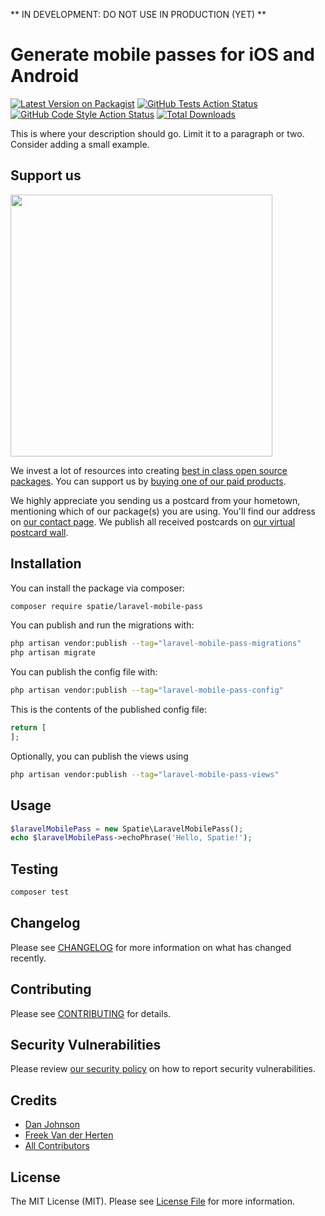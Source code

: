 ** IN DEVELOPMENT: DO NOT USE IN PRODUCTION (YET) **

# Generate mobile passes for iOS and Android

[![Latest Version on Packagist](https://img.shields.io/packagist/v/spatie/laravel-mobile-pass.svg?style=flat-square)](https://packagist.org/packages/spatie/laravel-mobile-pass)
[![GitHub Tests Action Status](https://img.shields.io/github/actions/workflow/status/spatie/laravel-mobile-pass/run-tests.yml?branch=main&label=tests&style=flat-square)](https://github.com/spatie/laravel-mobile-pass/actions?query=workflow%3Arun-tests+branch%3Amain)
[![GitHub Code Style Action Status](https://img.shields.io/github/actions/workflow/status/spatie/laravel-mobile-pass/fix-php-code-style-issues.yml?branch=main&label=code%20style&style=flat-square)](https://github.com/spatie/laravel-mobile-pass/actions?query=workflow%3A"Fix+PHP+code+style+issues"+branch%3Amain)
[![Total Downloads](https://img.shields.io/packagist/dt/spatie/laravel-mobile-pass.svg?style=flat-square)](https://packagist.org/packages/spatie/laravel-mobile-pass)

This is where your description should go. Limit it to a paragraph or two. Consider adding a small example.

## Support us

[<img src="https://github-ads.s3.eu-central-1.amazonaws.com/laravel-mobile-pass.jpg?t=1" width="419px" />](https://spatie.be/github-ad-click/laravel-mobile-pass)

We invest a lot of resources into creating [best in class open source packages](https://spatie.be/open-source). You can support us by [buying one of our paid products](https://spatie.be/open-source/support-us).

We highly appreciate you sending us a postcard from your hometown, mentioning which of our package(s) you are using. You'll find our address on [our contact page](https://spatie.be/about-us). We publish all received postcards on [our virtual postcard wall](https://spatie.be/open-source/postcards).

## Installation

You can install the package via composer:

```bash
composer require spatie/laravel-mobile-pass
```

You can publish and run the migrations with:

```bash
php artisan vendor:publish --tag="laravel-mobile-pass-migrations"
php artisan migrate
```

You can publish the config file with:

```bash
php artisan vendor:publish --tag="laravel-mobile-pass-config"
```

This is the contents of the published config file:

```php
return [
];
```

Optionally, you can publish the views using

```bash
php artisan vendor:publish --tag="laravel-mobile-pass-views"
```

## Usage

```php
$laravelMobilePass = new Spatie\LaravelMobilePass();
echo $laravelMobilePass->echoPhrase('Hello, Spatie!');
```

## Testing

```bash
composer test
```

## Changelog

Please see [CHANGELOG](CHANGELOG.md) for more information on what has changed recently.

## Contributing

Please see [CONTRIBUTING](CONTRIBUTING.md) for details.

## Security Vulnerabilities

Please review [our security policy](../../security/policy) on how to report security vulnerabilities.

## Credits

- [Dan Johnson](https://github.com/danjohnson95)
- [Freek Van der Herten](https//github.com/freekmurze)
- [All Contributors](../../contributors)

## License

The MIT License (MIT). Please see [License File](LICENSE.md) for more information.
